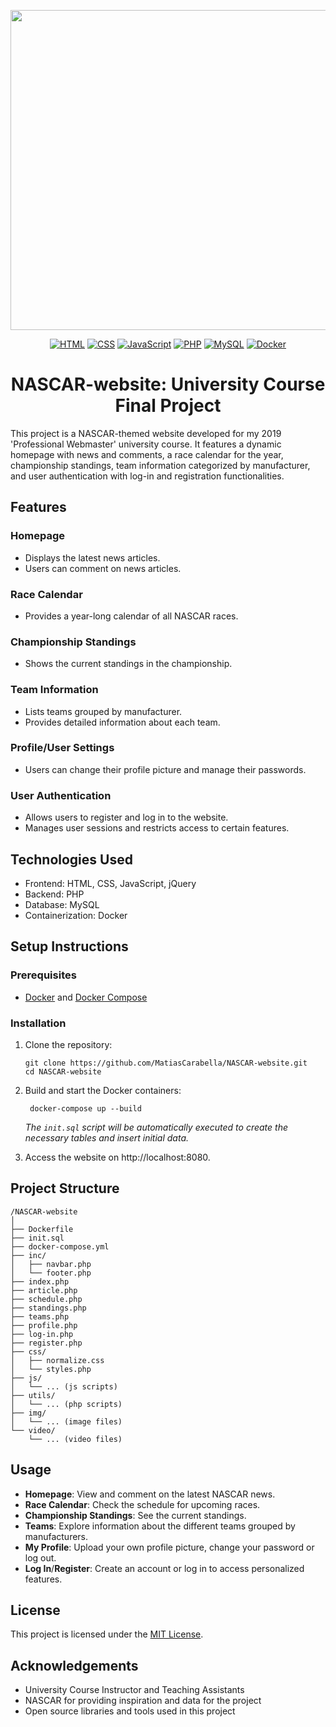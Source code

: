 <p align="center">
   <img src="https://upload.wikimedia.org/wikipedia/commons/c/cf/NASCAR.svg" width="512" align="center"/>
</p>

<div align="center">
   <a href="https://html.spec.whatwg.org/" target="_blank"><img src="https://img.shields.io/badge/HTML-%23E34F26.svg?logo=html5&logoColor=white" alt="HTML" /></a>
   <a href="https://www.w3.org/Style/CSS/" target="_blank"><img src="https://img.shields.io/badge/CSS-639?logo=css&logoColor=fff" alt="CSS" /></a>
   <a href="https://developer.mozilla.org/en-US/docs/Web/JavaScript" target="_blank"><img src="https://img.shields.io/badge/JavaScript-F7DF1E?logo=javascript&logoColor=000" alt="JavaScript" /></a>
   <a href="https://www.php.net/" target="_blank"><img src="https://img.shields.io/badge/dynamic/yaml?label=PHP&query=%24%5B0%5D.matches.%5B1%5D&url=https%3A%2F%2Fraw.githubusercontent.com%2FMatiasCarabella%2FNASCAR-website%2Fmain%2FDockerfile&logo=php&logoColor=white&color=777BB4&labelColor=777BB4&style=flat&match=FROM%20php%3A([0-9.]+)-apache" alt="PHP" /></a>
   <a href="https://www.mysql.com/" target="_blank"><img src="https://img.shields.io/badge/dynamic/yaml?label=MySQL&query=%24%5B0%5D.matches.%5B1%5D&url=https%3A%2F%2Fraw.githubusercontent.com%2FMatiasCarabella%2FNASCAR-website%2Fmain%2Fdocker-compose.yml&logo=mysql&logoColor=white&color=4479A1&labelColor=4479A1&style=flat&match=image%3A%20mysql%3A([0-9.]+)" alt="MySQL" /></a>
   <a href="https://www.docker.com/" target="_blank"><img src="https://img.shields.io/badge/Docker-2496ED?logo=docker&logoColor=fff" alt="Docker" /></a>
</div>

<h1 align="center">NASCAR-website: University Course Final Project</h1>

This project is a NASCAR-themed website developed for my 2019 'Professional Webmaster' university course. It features a dynamic homepage with news and comments, a race calendar for the year, championship standings, team information categorized by manufacturer, and user authentication with log-in and registration functionalities.

## Features

### Homepage
- Displays the latest news articles.
- Users can comment on news articles.

### Race Calendar
- Provides a year-long calendar of all NASCAR races.

### Championship Standings
- Shows the current standings in the championship.

### Team Information
- Lists teams grouped by manufacturer.
- Provides detailed information about each team.

### Profile/User Settings
- Users can change their profile picture and manage their passwords.

### User Authentication
- Allows users to register and log in to the website.
- Manages user sessions and restricts access to certain features.

## Technologies Used
- Frontend: HTML, CSS, JavaScript, jQuery
- Backend: PHP
- Database: MySQL
- Containerization: Docker

## Setup Instructions

### Prerequisites
- [Docker](https://docs.docker.com/get-started/get-docker/) and [Docker Compose](https://docs.docker.com/compose/)

### Installation
1. Clone the repository:
   ```
   git clone https://github.com/MatiasCarabella/NASCAR-website.git
   cd NASCAR-website
   ```
   
2. Build and start the Docker containers:
   ```
    docker-compose up --build
   ```
   _The `init.sql` script will be automatically executed to create the necessary tables and insert initial data._

3. Access the website on http://localhost:8080.

## Project Structure
```
/NASCAR-website
│
├── Dockerfile
├── init.sql
├── docker-compose.yml
├── inc/
│   ├── navbar.php
│   └── footer.php
├── index.php
├── article.php
├── schedule.php
├── standings.php
├── teams.php
├── profile.php
├── log-in.php
├── register.php
├── css/
│   ├── normalize.css
│   └── styles.php
├── js/
│   └── ... (js scripts)
├── utils/
│   └── ... (php scripts)
├── img/
│   └── ... (image files)
└── video/
    └── ... (video files)
```

## Usage
- **Homepage**: View and comment on the latest NASCAR news.
- **Race Calendar**: Check the schedule for upcoming races.
- **Championship Standings**: See the current standings.
- **Teams**: Explore information about the different teams grouped by manufacturers.
- **My Profile**: Upload your own profile picture, change your password or log out.
- **Log In**/**Register**: Create an account or log in to access personalized features.

## License
This project is licensed under the [MIT License](LICENSE).

## Acknowledgements
- University Course Instructor and Teaching Assistants
- NASCAR for providing inspiration and data for the project
- Open source libraries and tools used in this project

